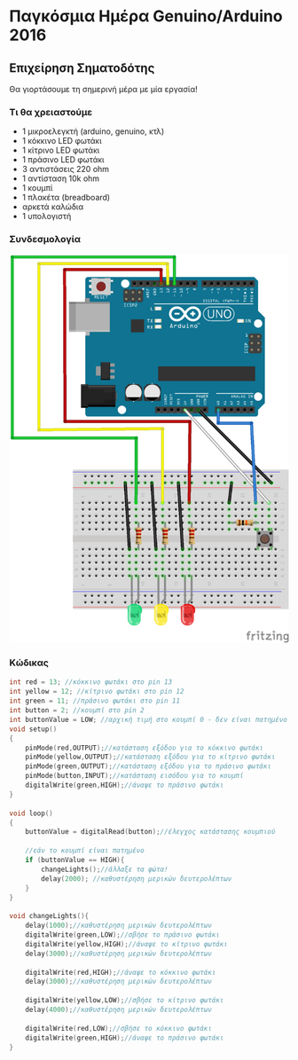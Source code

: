 # Παγκόσμια Ημέρα Genuino/Arduino 2016
## Επιχείρηση Σηματοδότης

Θα γιορτάσουμε τη σημερινή μέρα με μία εργασία!

### Τι θα χρειαστούμε
- 1 μικροελεγκτή (arduino, genuino, κτλ)
- 1 κόκκινο LED φωτάκι
- 1 κίτρινο LED φωτάκι
- 1 πράσινο LED φωτάκι
- 3 αντιστάσεις 220 ohm
- 1 αντίσταση 10k ohm
- 1 κουμπί
- 1 πλακέτα (breadboard)
- αρκετά καλώδια
- 1 υπολογιστή

### Συνδεσμολογία
![alt text](https://github.com/sortingbubbles/genuino-day-2016/blob/master/sketch.png "Εικόνα Πλακέτας")

### Κώδικας
```c
int red = 13; //κόκκινο φωτάκι στο pin 13
int yellow = 12; //κίτρινο φωτάκι στο pin 12
int green = 11; //πράσινο φωτάκι στο pin 11
int button = 2; //κουμπί στο pin 2
int buttonValue = LOW; //αρχική τιμή στο κουμπί 0 - δεν είναι πατημένο
void setup()
{
	pinMode(red,OUTPUT);//κατάσταση εξόδου για το κόκκινο φωτάκι
	pinMode(yellow,OUTPUT);//κατάσταση εξόδου για το κίτρινο φωτάκι
	pinMode(green,OUTPUT);//κατάσταση εξόδου για το πράσινο φωτάκι
	pinMode(button,INPUT);//κατάσταση εισόδου για το κουμπί
	digitalWrite(green,HIGH);//άναψε το πράσινο φωτάκι
}

void loop()
{
	buttonValue = digitalRead(button);//έλεγχος κατάστασης κουμπιού
	
	//εάν το κουμπί είναι πατημένο
	if (buttonValue == HIGH){
		changeLights();//άλλαξε τα φώτα!
		delay(2000); //καθυστέρηση μερικών δευτερολέπτων
	}
}

void changeLights(){
	delay(1000);//καθυστέρηση μερικών δευτερολέπτων
	digitalWrite(green,LOW);//σβήσε το πράσινο φωτάκι
	digitalWrite(yellow,HIGH);//άναψε το κίτρινο φωτάκι
	delay(3000);//καθυστέρηση μερικών δευτερολέπτων

	digitalWrite(red,HIGH);//άναψε το κόκκινο φωτάκι
	delay(3000);//καθυστέρηση μερικών δευτερολέπτων
	
	digitalWrite(yellow,LOW);//σβήσε το κίτρινο φωτάκι
	delay(4000);//καθυστέρηση μερικών δευτερολέπτων
	
	digitalWrite(red,LOW);//σβήσε το κόκκινο φωτάκι
	digitalWrite(green,HIGH);//άναψε το πράσινο φωτάκι
}
```





